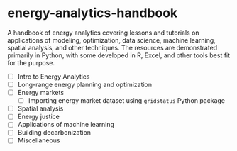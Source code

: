 # energy-analytics-handbook
A handbook of energy analytics covering lessons and tutorials on applications of modeling, optimization, data science, machine learning, spatial analysis, and other techniques. The resources are demonstrated primarily in Python, with some developed in R, Excel, and other tools best fit for the purpose.

- [ ] Intro to Energy Analytics
- [ ] Long-range energy planning and optimization
- [ ] Energy markets
  - [ ] Importing energy market dataset using `gridstatus` Python package
- [ ] Spatial analysis
- [ ] Energy justice
- [ ] Applications of machine learning
- [ ] Building decarbonization
- [ ] Miscellaneous
